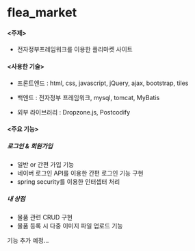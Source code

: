 # flea_market
#### <주제>

- 전자정부프레임워크를 이용한 플리마켓 사이트



#### <사용한 기술>

- 프론트엔드 : html, css, javascript, jQuery, ajax, bootstrap, tiles

- 백엔드 : 전자정부 프레임워크, mysql, tomcat, MyBatis

- 외부 라이브러리 : Dropzone.js, Postcodify

  

#### <주요 기능>

##### 로그인 & 회원가입

- 일반 or 간편 가입 기능
- 네이버 로그인 API를 이용한 간편 로그인 기능 구현
- spring security를 이용한 인터셉터 처리					



##### 내 상점

- 물품 관련 CRUD 구현
- 물품 등록 시 다중 이미지 파일 업로드 기능	



기능 추가 예정...